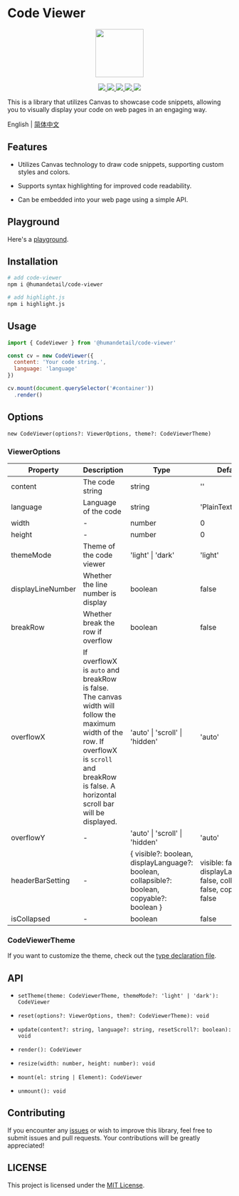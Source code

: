 # Code Viewer

<p align="center">
  <img src="https://humandetail.github.io/code-viewer/code-viewer.svg" width="108" height="108" />
</p>

<p align="center">
  <a href="https://www.npmjs.com/package/@humandetail/code-viewer">
    <img src="https://img.shields.io/npm/v/@humandetail/code-viewer.svg" />
  </a>
  <a href="https://github.com/humandetail/code-viewer/actions/workflows/ci.yaml">
    <img src="https://github.com/humandetail/code-viewer/actions/workflows/ci.yaml/badge.svg?branch=main" />
  </a>
  <a href="https://github.com/humandetail/code-viewer/blob/main/LICENSE">
    <img src="https://img.shields.io/github/license/humandetail/code-viewer.svg" />
  </a>
  <a href="https://github.com/humandetail/code-viewer/issues">
    <img src="https://img.shields.io/github/issues/humandetail/code-viewer.svg" />
  </a>
  <a href="https://github.com/humandetail/code-viewer">
    <img src="https://img.shields.io/github/stars/humandetail/code-viewer.svg" />
  </a>
</p>

This is a library that utilizes Canvas to showcase code snippets, allowing you to visually display your code on web pages in an engaging way.

English | [简体中文](https://github.com/humandetail/code-viewer/blob/main/README-zh_CN.md)

## Features

- Utilizes Canvas technology to draw code snippets, supporting custom styles and colors.

- Supports syntax highlighting for improved code readability.

- Can be embedded into your web page using a simple API.

## Playground

Here's a [playground](https://humandetail.github.io/code-viewer/).

## Installation

```bash
# add code-viewer
npm i @humandetail/code-viewer

# add highlight.js
npm i highlight.js
```

## Usage

```js
import { CodeViewer } from '@humandetail/code-viewer'

const cv = new CodeViewer({
  content: 'Your code string.',
  language: 'language'
})

cv.mount(document.querySelector('#container'))
  .render()
```

## Options

`new CodeViewer(options?: ViewerOptions, theme?: CodeViewerTheme)`

### ViewerOptions

|Property|Description|Type|Default|
|-|-|-|-|
|content|The code string|string|''|
|language|Language of the code|string|'PlainText'|
|width|-|number|0|
|height|-|number|0|
|themeMode|Theme of the code viewer|'light' \| 'dark'|'light'|
|displayLineNumber|Whether the line number is display|boolean|false|
|breakRow|Whether break the row if overflow|boolean|false|
|overflowX|If overflowX is `auto` and breakRow is false. The canvas width will follow the maximum width of the row. If overflowX is `scroll` and breakRow is false. A horizontal scroll bar will be displayed.|'auto' \| 'scroll' \| 'hidden'|'auto'|
|overflowY|-|'auto' \| 'scroll' \| 'hidden'|'auto'|
|headerBarSetting|-|{ visible?: boolean, displayLanguage?: boolean, collapsible?: boolean, copyable?: boolean }|visible: false, displayLanguage: false, collapsible: false, copyable: false|
|isCollapsed|-|boolean|false|

### CodeViewerTheme

If you want to customize the theme, check out the [type declaration file](https://github.com/humandetail/code-viewer/blob/main/packages/core/src/themes/index.ts).

## API

- `setTheme(theme: CodeViewerTheme, themeMode?: 'light' | 'dark'): CodeViewer`

- `reset(options?: ViewerOptions, them?: CodeViewerTheme): void`

- `update(content?: string, language?: string, resetScroll?: boolean): void`

- `render(): CodeViewer`

- `resize(width: number, height: number): void`

- `mount(el: string | Element): CodeViewer`

- `unmount(): void`

## Contributing

If you encounter any [issues](https://github.com/humandetail/code-viewer/issues) or wish to improve this library, feel free to submit issues and pull requests. Your contributions will be greatly appreciated!

## LICENSE

This project is licensed under the [MIT License](https://github.com/humandetail/code-viewer/blob/main/LICENSE).
